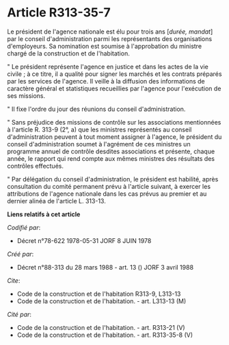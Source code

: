 # Article R313-35-7

Le président de l'agence nationale est élu pour trois ans [*durée, mandat*] par le conseil d'administration parmi les
représentants des organisations d'employeurs. Sa nomination est soumise à l'approbation du ministre chargé de la construction
et de l'habitation.

" Le président représente l'agence en justice et dans les actes de la vie civile ; à ce titre, il a qualité pour signer les
marchés et les contrats préparés par les services de l'agence. Il veille à la diffusion des informations de caractère général
et statistiques recueillies par l'agence pour l'exécution de ses missions.

" Il fixe l'ordre du jour des réunions du conseil d'administration.

" Sans préjudice des missions de contrôle sur les associations mentionnées à l'article R. 313-9 (2°, a) que les ministres
représentés au conseil d'administration peuvent à tout moment assigner à l'agence, le président du conseil d'administration
soumet à l'agrément de ces ministres un programme annuel de contrôle desdites associations et présente, chaque année, le
rapport qui rend compte aux mêmes ministres des résultats des contrôles effectués.

" Par délégation du conseil d'administration, le président est habilité, après consultation du comité permanent prévu à
l'article suivant, à exercer les attributions de l'agence nationale dans les cas prévus au premier et au dernier alinéa de
l'article L. 313-13.

**Liens relatifs à cet article**

_Codifié par_:

  - Décret n°78-622 1978-05-31 JORF 8 JUIN 1978

_Créé par_:

  - Décret n°88-313 du 28 mars 1988 - art. 13 () JORF 3 avril 1988

_Cite_:

  - Code de la construction et de l'habitation R313-9, L313-13
  - Code de la construction et de l'habitation. - art. L313-13 (M)

_Cité par_:

  - Code de la construction et de l'habitation. - art. R313-21 (V)
  - Code de la construction et de l'habitation. - art. R313-35-8 (V)
